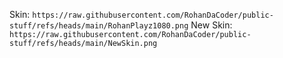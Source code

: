 Skin: `https://raw.githubusercontent.com/RohanDaCoder/public-stuff/refs/heads/main/RohanPlayz1080.png`
New Skin: `https://raw.githubusercontent.com/RohanDaCoder/public-stuff/refs/heads/main/NewSkin.png`
